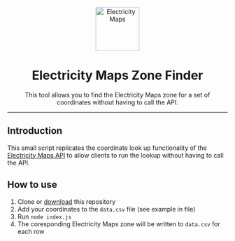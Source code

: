 <p align="center">
    <img alt="Electricity Maps" src="https://raw.githubusercontent.com/electricitymaps/electricitymaps-contrib/master/web/public/images/electricitymaps-icon.svg" width="100" />
</p>
<h1 align="center">
  Electricity Maps Zone Finder
</h1>

<p align="center">
This tool allows you to find the Electricity Maps zone for a set of coordinates without having to call the API.
</p>

---

## Introduction

This small script replicates the coordinate look up functionality of the [Electricity Maps API](https://docs.electricitymaps.com) to allow clients to run the lookup without having to call the API.

## How to use

1. Clone or [download](https://github.com/electricitymaps/zone-finder/archive/refs/heads/main.zip) this repository
2. Add your coordinates to the `data.csv` file (see example in file)
3. Run `node index.js`
4. The coresponding Electricity Maps zone will be written to `data.csv` for each row
